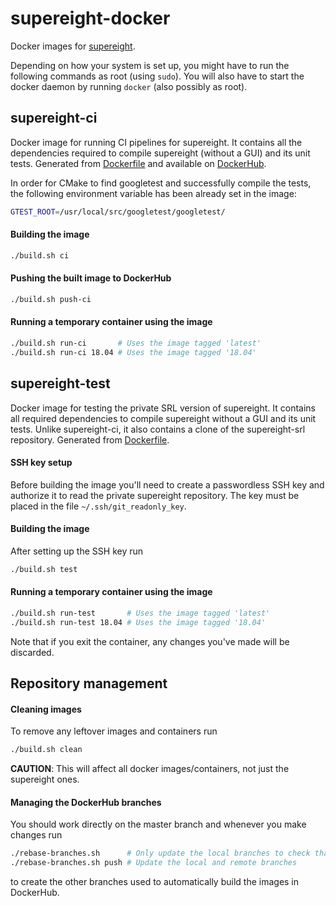 <!-- SPDX-FileCopyrightText: 20192020 Sotiris Papatheodorou -->
<!-- SPDX-License-Identifier: CC0-1.0 -->

# supereight-docker

Docker images for
[supereight](https://bitbucket.org/smartroboticslab/supereight-public/src/master/).

Depending on how your system is set up, you might have to run the following
commands as root (using `sudo`). You will also have to start the docker daemon
by running `docker` (also possibly as root).



## supereight-ci

Docker image for running CI pipelines for supereight. It contains all the
dependencies required to compile supereight (without a GUI) and its unit tests.
Generated from [Dockerfile](./Dockerfile) and available on
[DockerHub](https://hub.docker.com/repository/docker/sotirisp/supereight-ci).

In order for CMake to find googletest and successfully compile the tests, the
following environment variable has been already set in the image:

``` sh
GTEST_ROOT=/usr/local/src/googletest/googletest/
``` 

#### Building the image

``` sh
./build.sh ci
```

#### Pushing the built image to DockerHub

``` sh
./build.sh push-ci
```

#### Running a temporary container using the image

``` sh
./build.sh run-ci       # Uses the image tagged 'latest'
./build.sh run-ci 18.04 # Uses the image tagged '18.04'
```



## supereight-test

Docker image for testing the private SRL version of supereight. It contains all
required dependencies to compile supereight without a GUI and its unit tests.
Unlike supereight-ci, it also contains a clone of the supereight-srl
repository. Generated from [Dockerfile](./Dockerfile-test).

#### SSH key setup

Before building the image you'll need to create a passwordless SSH key and
authorize it to read the private supereight repository. The key must be placed
in the file `~/.ssh/git_readonly_key`.

#### Building the image

After setting up the SSH key run

``` sh
./build.sh test
```

#### Running a temporary container using the image

``` sh
./build.sh run-test       # Uses the image tagged 'latest'
./build.sh run-test 18.04 # Uses the image tagged '18.04'
```

Note that if you exit the container, any changes you've made will be discarded.



## Repository management

#### Cleaning images

To remove any leftover images and containers run

``` sh
./build.sh clean
```

**CAUTION**: This will affect all docker images/containers, not just the
supereight ones.
 
#### Managing the DockerHub branches

You should work directly on the master branch and whenever you make changes run

``` sh
./rebase-branches.sh      # Only update the local branches to check that everything looks good
./rebase-branches.sh push # Update the local and remote branches
```

to create the other branches used to automatically build the images in
DockerHub.

